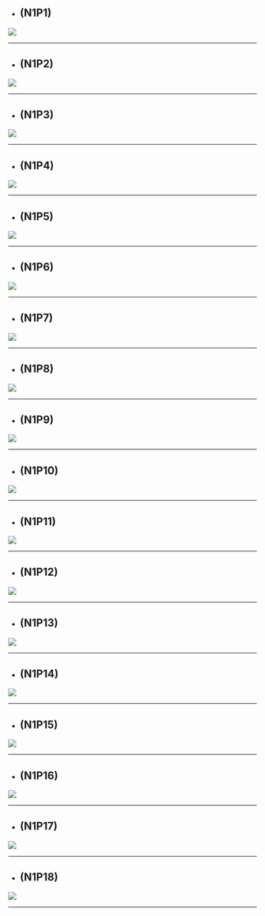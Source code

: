 

- ## **(N1P1)**
![](img/N1P1.png)
***

- ## **(N1P2)**
![](img/N1P2.png)
***
- ## **(N1P3)**
![](img/N1P3.png)
***
- ## **(N1P4)**
![](img/N1P4.png)
***
- ## **(N1P5)**
![](img/N1P5.png)
***
- ## **(N1P6)**
![](img/N1P6.png)
***
- ## **(N1P7)**
![](img/N1P7.png)
***
- ## **(N1P8)**
![](img/N1P8.png)
***
- ## **(N1P9)**
![](img/N1P9.png)
***
- ## **(N1P10)**
![](img/N1P10.png)
***
- ## **(N1P11)**
![](img/N1P11.png)
***
- ## **(N1P12)**
![](img/N1P12.png)
***
- ## **(N1P13)**
![](img/N1P13.png)
***
- ## **(N1P14)**
![](img/N1P14.png)
***
- ## **(N1P15)**
![](img/N1P15.png)
***
- ## **(N1P16)**
![](img/N1P16.png)
***
- ## **(N1P17)**
![](img/N1P17.png)
***
- ## **(N1P18)**
![](img/N1P18.png)
***
